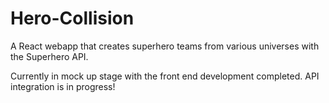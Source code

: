# Hero-Collision
A React webapp that creates superhero teams from various universes with the Superhero API.

Currently in mock up stage with the front end development completed. API integration is in progress!
